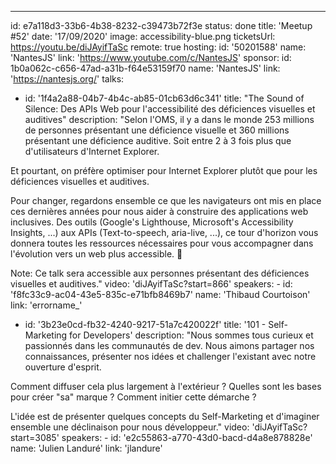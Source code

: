 ---

id: e7a118d3-33b6-4b38-8232-c39473b72f3e
status: done
title: 'Meetup #52'
date: '17/09/2020'
image: accessibility-blue.png
ticketsUrl: https://youtu.be/diJAyifTaSc
remote: true
hosting:
id: '50201588'
name: 'NantesJS'
link: 'https://www.youtube.com/c/NantesJS'
sponsor:
id: 1b0a062c-c656-47ad-a31b-f64e53159f70
name: 'NantesJS'
link: 'https://nantesjs.org/'
talks:

- id: '1f4a2a88-04b7-4b4c-ab85-01cb63d6c341'
  title: "The Sound of Silence: Des APIs Web pour l'accessibilité des déficiences visuelles et auditives"
  description: "Selon l'OMS, il y a dans le monde 253 millions de personnes présentant une déficience visuelle et 360 millions présentant une déficience auditive. Soit entre 2 à 3 fois plus que d'utilisateurs d'Internet Explorer.

Et pourtant, on préfère optimiser pour Internet Explorer plutôt que pour les déficiences visuelles et auditives.

Pour changer, regardons ensemble ce que les navigateurs ont mis en place ces dernières années pour nous aider à construire des applications web inclusives. Des outils (Google's Lighthouse, Microsoft's Accessibility Insights, ...) aux APIs (Text-to-speech, aria-live, ...), ce tour d'horizon vous donnera toutes les ressources nécessaires pour vous accompagner dans l'évolution vers un web plus accessible. 👐

Note: Ce talk sera accessible aux personnes présentant des déficiences visuelles et auditives."
video: 'diJAyifTaSc?start=866'
speakers: -
id: 'f8fc33c9-ac04-43e5-835c-e71bfb8469b7'
name: 'Thibaud Courtoison'
link: 'errorname\_'

- id: '3b23e0cd-fb32-4240-9217-51a7c420022f'
  title: '101 - Self-Marketing for Developers'
  description: "Nous sommes tous curieux et passionnés dans les communautés de dev. Nous aimons partager nos connaissances, présenter nos idées et challenger l'existant avec notre ouverture d'esprit.

Comment diffuser cela plus largement à l'extérieur ? Quelles sont les bases pour créer \"sa\" marque ? Comment initier cette démarche ?

L'idée est de présenter quelques concepts du Self-Marketing et d'imaginer ensemble une déclinaison pour nous développeur."
video: 'diJAyifTaSc?start=3085'
speakers: -
id: 'e2c55863-a770-43d0-bacd-d4a8e878828e'
name: 'Julien Landuré'
link: 'jlandure'
